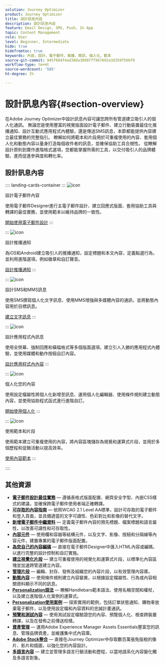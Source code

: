 ```yaml
---
solution: Journey Optimizer
product: Journey Optimizer
title: 設計訊息內容
description: 設計訊息內容
feature: Email Design, SMS, Push, In App
topic: Content Management
role: User
level: Beginner, Intermediate
hide: true
hidefromtoc: true
keywords: 內容，設計，電子郵件，推播，簡訊，個人化，範本
source-git-commit: 945f684f4ad30da38907ff967692a3d359f56bf0
workflow-type: tm+mt
source-wordcount: '585'
ht-degree: 2%

---
```


# 設計訊息內容{#section-overview}

在Adobe Journey Optimizer中設計訊息內容可讓您跨所有管道建立吸引人的個人化通訊。 無論您是使用豐富的視覺版面設計電子郵件、建立行動裝置最佳化推播通知、設計互動式應用程式內體驗，還是傳送SMS訊息，本節都能提供內容建立最佳實務的完整指引。 瞭解如何將範本和片段用於可重複使用的內容、套用個人化和動態內容以量身打造每個收件者的訊息，並確保協助工具合規性。 從瞭解設計原則到實作進階格式選項，您都能掌握所需的工具，以交付吸引人的品牌體驗，進而促進參與度和轉化率。

## 設計訊息內容

:::: landing-cards-container
:::
![icon](https://cdn.experienceleague.adobe.com/icons/list-check.svg)

設計電子郵件內容

使用電子郵件Designer進行主電子郵件設計、建立回應式版面、套用協助工具與轉譯的最佳實務，並使用範本以維持品牌的一致性。

[開始使用電子郵件設計](../email/get-started-email-design.md)
:::

:::
![icon](https://cdn.experienceleague.adobe.com/icons/paper-plane.svg)

設計推播通知

為iOS和Android建立吸引人的推播通知，設定標題和本文內容，定義點選行為，並利用進階選項，例如徽章和自訂聲音。

[設計推播通知](../push/design-push.md)
:::

:::
![icon](https://cdn.experienceleague.adobe.com/icons/message.svg)

設計SMS和MMS訊息

使用SMS撰寫個人化文字訊息、使用MMS增強與多媒體內容的通訊，並將動態內容用於目標訊息。

[建立文字訊息](../sms/create-sms.md)
:::

:::
![icon](https://cdn.experienceleague.adobe.com/icons/mobile.svg)

設計應用程式內訊息

使用全熒幕、強制回應和橫幅格式等多個版面選項，建立引人入勝的應用程式內體驗，並使用媒體和動作按鈕自訂內容。

[設計應用程式內內容](../in-app/design-in-app.md)
:::

:::
![icon](https://cdn.experienceleague.adobe.com/icons/screwdriver-wrench.svg)

個人化您的內容

使用設定檔屬性將個人化新增至訊息、運用個人化編輯器、使用條件規則建立動態內容，並使用協助程式函式進行進階自訂。

[開始使用個人化](../personalization/personalize.md)
:::

:::
![icon](https://cdn.experienceleague.adobe.com/icons/puzzle-piece.svg)

使用範本和片段

使用範本建立可重複使用的內容，將內容區塊儲存為視覺和運算式片段，並用於多個歷程和促銷活動以提高效率。

[使用內容範本](../content-management/use-content-templates.md)
:::

::::


## 其他資源

- **[電子郵件設計最佳實務](../email/get-started-email-design.md#best-practices)** — 遵循表格式版面配置、網頁安全字型、內嵌CSS樣式的建議，並確保跨電子郵件使用者端正確轉譯。
- **[可存取的內容指南](../email/accessible-content.md)** — 依照WCAG 2.1 Level AA標準，設計可存取的電子郵件和登入頁面，並具備適當的文字可讀性、色彩對比和影像的替代文字。
- **[新增電子郵件中繼資料](../email/email-metadata.md)** — 定義電子郵件內容的預先標題、檔案標題和語言屬性，以改善可讀性和可存取性。
- **[內容元件](../email/content-components.md)** — 使用欄和容器等結構元件，以及文字、影像、按鈕和分隔線等內容元件，建置專業的電子郵件版面配置。
- **[為您自己的內容編碼](../email/code-content.md)** — 直接在電子郵件Designer中匯入HTML內容或編碼，以進行完整的設計控制和自訂實施。
- **[建立視覺化片段](../content-management/create-fragments.md)** — 建立可重複使用的視覺化和運算式片段，以標準化內容區塊並加速跨管道建立內容。
- **[管理片段](../content-management/manage-fragments.md)** — 編輯、封存、發佈及組織您的內容片段，以有效管理內容庫。
- **[動態內容](../personalization/dynamic-content.md)** — 使用條件規則建立內容變異，以根據設定檔屬性、行為或內容相關資料顯示不同的訊息。
- **[Personalization語法](../personalization/personalization-syntax.md)** — 瞭解Handlebars範本語法、使用名稱空間和權杖，以及建立進階個人化案例的運算式。
- **[Personalization使用案例](../personalization/personalization-use-case.md)** — 探索實用的範例，包括訂單狀態通知、購物車放棄電子郵件，以及使用設定檔和內容資料的忠誠計畫通訊。
- **[預覽和測試內容](../content-management/preview-test.md)** — 使用測試設定檔驗證您的內容、預覽個人化、檢查跨裝置轉譯，以及在發佈之前傳送校樣。
- **[資產管理](../integrations/assets.md)** — 運用Adobe Experience Manager Assets Essentials豐富您的訊息、管理品牌資產，並維護集中式內容庫。
- **[Adobe Stock整合](../integrations/stock.md)** — 直接在Journey Optimizer中存取數百萬張免版稅的像片、影片和插圖，以強化您的內容設計。
- **[多語言內容](../content-management/multilingual-gs.md)** — 建立並管理多語言行銷活動和歷程，以當地語系化內容變化觸及多語言對象。

